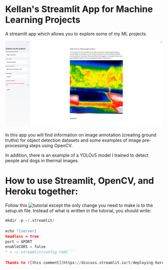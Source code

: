 # Kellan's Streamlit App for Machine Learning Projects
A streamlit app which allows you to explore some of my ML projects.

![Object Detection Page](/media/thermal_page.png)

In this app you will find information on image annotation (creating ground truths) for object detection datasets and some examples of image pre-processing steps using OpenCV.

In addition, there is an example of a YOLOv5 model I trained to detect people and dogs in thermal images.



# How to use Streamlit, OpenCV, and Heroku together:

Follow this ![tutorial](https://medium.com/analytics-vidhya/deploying-a-streamlit-and-opencv-based-web-application-to-heroku-456691d28c41) except the only change you need to make is to the setup.sh file. Instead of what is written in the tutorial, you should write:

```python
mkdir -p ~/.streamlit/

echo "[server]
headless = true
port = $PORT
enableCORS = false
" > ~/.streamlit/config.toml```

Thanks to ![this comment](https://discuss.streamlit.io/t/deploying-heroku-error/1310/4) made by tim.
